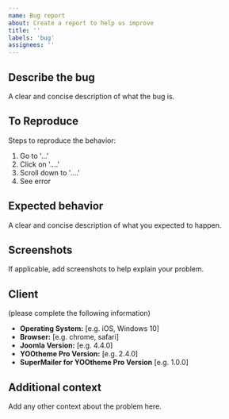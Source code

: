 ```yaml
---
name: Bug report
about: Create a report to help us improve
title: ''
labels: 'bug'
assignees: ''
---
```


## Describe the bug

A clear and concise description of what the bug is.

## To Reproduce

Steps to reproduce the behavior:

1. Go to '...'
2. Click on '....'
3. Scroll down to '....'
4. See error

## Expected behavior

A clear and concise description of what you expected to happen.

## Screenshots

If applicable, add screenshots to help explain your problem.

## Client

(please complete the following information)

- **Operating System:** [e.g. iOS, Windows 10]
- **Browser:** [e.g. chrome, safari]
- **Joomla Version:** [e.g. 4.4.0]
- **YOOtheme Pro Version:** [e.g. 2.4.0]
- **SuperMailer for YOOtheme Pro Version** [e.g. 1.0.0]

## Additional context

Add any other context about the problem here.
